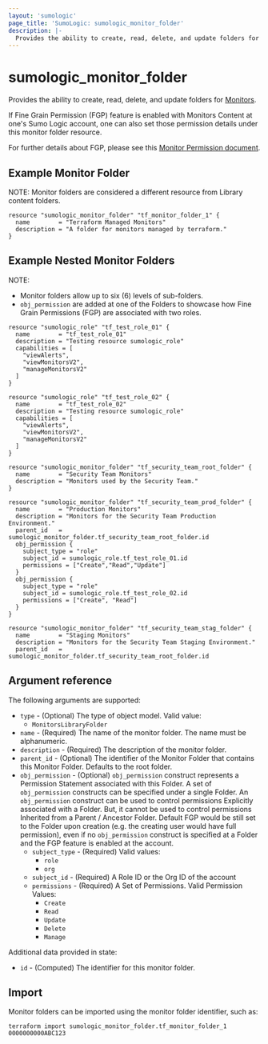 ```yaml
---
layout: 'sumologic'
page_title: 'SumoLogic: sumologic_monitor_folder'
description: |-
  Provides the ability to create, read, delete, and update folders for Monitors.
---
```


# sumologic_monitor_folder

Provides the ability to create, read, delete, and update folders for [Monitors][1].

If Fine Grain Permission (FGP) feature is enabled with Monitors Content at one's Sumo Logic account, one can also set those permission details under this monitor folder resource. 

For further details about FGP, please see this [Monitor Permission document][2]. 

## Example Monitor Folder

NOTE: Monitor folders are considered a different resource from Library content folders.

```hcl
resource "sumologic_monitor_folder" "tf_monitor_folder_1" {
  name        = "Terraform Managed Monitors"
  description = "A folder for monitors managed by terraform."
}
```

## Example Nested Monitor Folders

NOTE: 
- Monitor folders allow up to six (6) levels of sub-folders.
- `obj_permission` are added at one of the Folders to showcase how Fine Grain Permissions (FGP) are associated with two roles. 


```hcl
resource "sumologic_role" "tf_test_role_01" {
  name        = "tf_test_role_01"
  description = "Testing resource sumologic_role"
  capabilities = [
    "viewAlerts",
    "viewMonitorsV2",
    "manageMonitorsV2"
  ]
}

resource "sumologic_role" "tf_test_role_02" {
  name        = "tf_test_role_02"
  description = "Testing resource sumologic_role"
  capabilities = [
    "viewAlerts",
    "viewMonitorsV2",
    "manageMonitorsV2"
  ]
}

resource "sumologic_monitor_folder" "tf_security_team_root_folder" {
  name        = "Security Team Monitors"
  description = "Monitors used by the Security Team."
}

resource "sumologic_monitor_folder" "tf_security_team_prod_folder" {
  name        = "Production Monitors"
  description = "Monitors for the Security Team Production Environment."
  parent_id   = sumologic_monitor_folder.tf_security_team_root_folder.id
  obj_permission {
    subject_type = "role"
    subject_id = sumologic_role.tf_test_role_01.id 
    permissions = ["Create","Read","Update"] 
  }
  obj_permission {
    subject_type = "role"
    subject_id = sumologic_role.tf_test_role_02.id
    permissions = ["Create", "Read"]
  }
}

resource "sumologic_monitor_folder" "tf_security_team_stag_folder" {
  name        = "Staging Monitors"
  description = "Monitors for the Security Team Staging Environment."
  parent_id   = sumologic_monitor_folder.tf_security_team_root_folder.id
```

## Argument reference

The following arguments are supported:

- `type` - (Optional) The type of object model. Valid value:
  - `MonitorsLibraryFolder`
- `name` - (Required) The name of the monitor folder. The name must be alphanumeric.
- `description` - (Required) The description of the monitor folder.
- `parent_id` - (Optional) The identifier of the Monitor Folder that contains this Monitor Folder. Defaults to the root folder.
- `obj_permission` - (Optional) `obj_permission` construct represents a Permission Statement associated with this Folder. A set of `obj_permission` constructs can be specified under a single Folder. An `obj_permission` construct can be used to control permissions Explicitly associated with a Folder. But, it cannot be used to control permissions Inherited from a Parent / Ancestor Folder.  Default FGP would be still set to the Folder upon creation (e.g. the creating user would have full permission), even if no `obj_permission` construct is specified at a Folder and the FGP feature is enabled at the account. 
  - `subject_type` - (Required) Valid values: 
    - `role` 
    - `org` 
  - `subject_id` - (Required) A Role ID or the Org ID of the account 
  - `permissions` - (Required) A Set of Permissions. Valid Permission Values: 
    - `Create`
    - `Read`
    - `Update` 
    - `Delete` 
    - `Manage`

Additional data provided in state:

- `id` - (Computed) The identifier for this monitor folder.

## Import

Monitor folders can be imported using the monitor folder identifier, such as:

```hcl
terraform import sumologic_monitor_folder.tf_monitor_folder_1 0000000000ABC123
```

[1]: https://help.sumologic.com/?cid=10020
[2]: https://help.sumologic.com/Beta/Capabilities_and_Permissions_for_Monitors#set-permissions-for-a-monitors-folder
